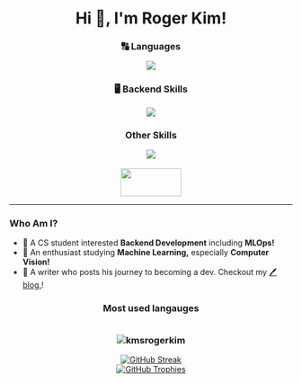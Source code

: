<h1 align="center">Hi 👋, I'm Roger Kim!</h1>


<h3 align="center"> 🔠 Languages</h3>
<p align="center">
   <img src="https://skillicons.dev/icons?i=python,c,cpp,java"/>
</p>

<h3 align="center"> 🖥️ Backend Skills</h3>
<p align="center">
   <img src="https://skillicons.dev/icons?i=aws,docker,django,postgresql"/>
</p>

<h3 align="center">Other Skills</h3>
<p align="center">
   <img src="https://skillicons.dev/icons?i=html,css,pr,pytorch,selenium"/>
   <br>
   <br>
   <img src="https://encrypted-tbn0.gstatic.com/images?q=tbn:ANd9GcTKPePf0eI9lrP20Ym-P0v-_B2yB6IHRoQiWw&s" height=50, width=108/>
</p>
<hr/>

### Who Am I?
- 🔭 A CS student interested **Backend Development** including **MLOps!**
- 🌱 An enthusiast studying **Machine Learning,** especially **Computer Vision!**
- 📒 A writer who posts his journey to becoming a dev. Checkout my <a href=https://kmsrogerkim.github.io/>🖊️blog.</a>!

<h3 align="center">Most used langauges
<br><br/>
<p>
  <img align="center" src="https://github-readme-stats.vercel.app/api/top-langs?username=kmsrogerkim&show_icons=true&locale=en&layout=compact" alt="kmsrogerkim" />
</p>
</h3>

<p align="center">
   <a href="https://github.com/kmsrogerkim">
    <img src="https://github-readme-streak-stats.herokuapp.com/?user=kmsrogerkim&theme=dark&hide_border=true" alt="GitHub Streak" />
  </a>
   <br>
  <a href="https://github.com/kmsrogerkim">
    <img src="https://github-profile-trophy.vercel.app/?username=kmsrogerkim&theme=onedark&row=1&column=4" alt="GitHub Trophies" />
  </a>
</p>
